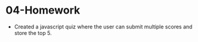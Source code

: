 # 04-Homework

* Created a javascript quiz where the user can submit multiple scores and store the top 5.

